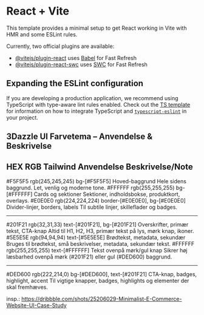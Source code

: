 # React + Vite

This template provides a minimal setup to get React working in Vite with HMR and some ESLint rules.

Currently, two official plugins are available:

- [@vitejs/plugin-react](https://github.com/vitejs/vite-plugin-react/blob/main/packages/plugin-react) uses [Babel](https://babeljs.io/) for Fast Refresh
- [@vitejs/plugin-react-swc](https://github.com/vitejs/vite-plugin-react/blob/main/packages/plugin-react-swc) uses [SWC](https://swc.rs/) for Fast Refresh

## Expanding the ESLint configuration

If you are developing a production application, we recommend using TypeScript with type-aware lint rules enabled. Check out the [TS template](https://github.com/vitejs/vite/tree/main/packages/create-vite/template-react-ts) for information on how to integrate TypeScript and [`typescript-eslint`](https://typescript-eslint.io) in your project.


## 3Dazzle UI Farvetema – Anvendelse & Beskrivelse

HEX         RGB                Tailwind                        Anvendelse                               Beskrivelse/Note
------------------------------------------------------------------------------------------------------------------------
#F5F5F5     rgb(245,245,245)   bg-[#F5F5F5]                    Hoved-baggrund                           Hele sidens baggrund. Let, venlig og moderne tone.
#FFFFFF     rgb(255,255,255)   bg-[#FFFFFF]                    Cards og sektioner                       Sektioner, indholdsbokse, produktkort, overlays.
#E0E0E0     rgb(224,224,224)   border-[#E0E0E0], bg-[#E0E0E0]  Divider-linjer, borders, labels          Til subtile linjer, skilleflader og badges.

------------------------------------------------------------------------------------------------------------------------
#201F21     rgb(32,31,33)      text-[#201F21], bg-[#201F21]    Overskrifter, primær tekst, CTA-knap     Altid til H1, H2, H3, primær tekst på lys, mørk knap, ikoner.
#5E5E5E     rgb(94,94,94)      text-[#5E5E5E]                  Brødtekst, metadata, sekundær            Bruges til brødtekst, små beskrivelser, metadata, sekundær tekst.
#FFFFFF     rgb(255,255,255)   text-[#FFFFFF]                  Tekst ovenpå mørk/gul knap               Sikrer høj læsbarhed ovenpå mørk (#201F21) eller gul (#DED600) baggrund.

------------------------------------------------------------------------------------------------------------------------
#DED600     rgb(222,214,0)     bg-[#DED600], text-[#201F21]    CTA-knap, badges, highlight, accent      Til vigtige knapper, badges, highlights og elementer der skal fremhæves.








insp.: https://dribbble.com/shots/25206029-Minimalist-E-Commerce-Website-UI-Case-Study